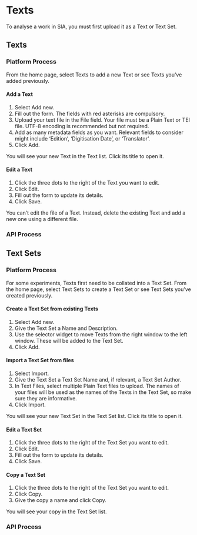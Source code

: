 # Texts
To analyse a work in SIA, you must first upload it as a Text or Text Set.
## Texts
### Platform Process
From the home page, select Texts to add a new Text or see Texts you’ve added previously.
#### Add a Text
1.	Select Add new.
2.	Fill out the form. The fields with red asterisks are compulsory.
3.	Upload your text file in the File field. Your file must be a Plain Text or TEI file. UTF-8 encoding is recommended but not required.
4.	Add as many metadata fields as you want. Relevant fields to consider might include ‘Edition’, ‘Digitisation Date’, or ‘Translator’.
5.	Click Add.

You will see your new Text in the Text list. Click its title to open it.
#### Edit a Text
1.	Click the three dots to the right of the Text you want to edit.
2.	Click Edit.
3.	Fill out the form to update its details.
4.	Click Save.

You can’t edit the file of a Text. Instead, delete the existing Text and add a new one using a different file.
### API Process
## Text Sets
### Platform Process
For some experiments, Texts first need to be collated into a Text Set. From the home page, select Text Sets to create a Text Set or see Text Sets you’ve created previously.
#### Create a Text Set from existing Texts
1.	Select Add new.
2.	Give the Text Set a Name and Description.
3.	Use the selector widget to move Texts from the right window to the left window. These will be added to the Text Set.
4.	Click Add.
#### Import a Text Set from files
1.	Select Import.
2.	Give the Text Set a Text Set Name and, if relevant, a Text Set Author.
3.	In Text Files, select multiple Plain Text files to upload. The names of your files will be used as the names of the Texts in the Text Set, so make sure they are informative.
4.	Click Import.

You will see your new Text Set in the Text Set list. Click its title to open it.
#### Edit a Text Set
1.	Click the three dots to the right of the Text Set you want to edit.
2.	Click Edit.
3.	Fill out the form to update its details.
4.	Click Save.
#### Copy a Text Set
1.	Click the three dots to the right of the Text Set you want to edit.
2.	Click Copy.
3.	Give the copy a name and click Copy.

You will see your copy in the Text Set list.
### API Process
